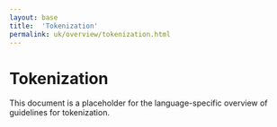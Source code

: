 ```yaml
---
layout: base
title:  'Tokenization'
permalink: uk/overview/tokenization.html
---
```


# Tokenization

This document is a placeholder for the language-specific overview of
guidelines for tokenization.
